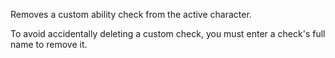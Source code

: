 Removes a custom ability check from the active character.

To avoid accidentally deleting a custom check, you must enter a check's full name to remove it.